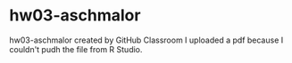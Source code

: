 # hw03-aschmalor
hw03-aschmalor created by GitHub Classroom
I uploaded a pdf because I couldn't pudh the file from R Studio.
